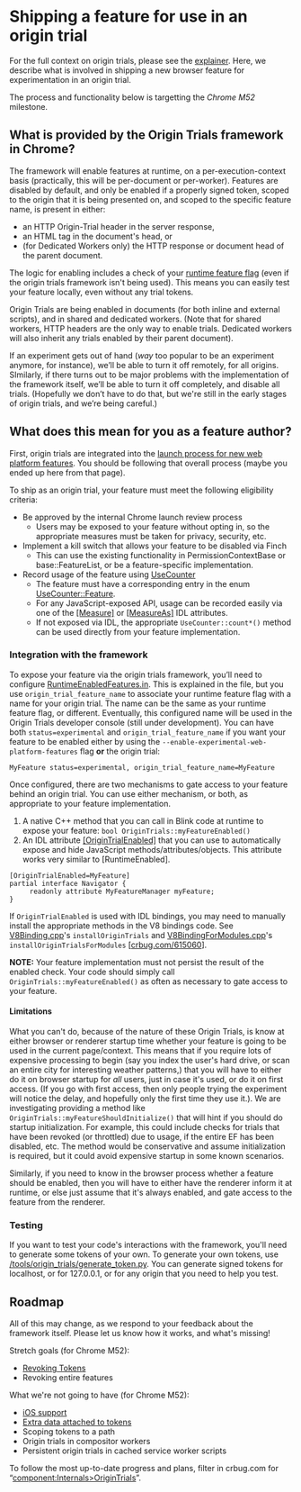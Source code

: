 # Shipping a feature for use in an origin trial

For the full context on origin trials, please see the [explainer](explainer.md). Here, we describe what is involved in shipping a new browser feature for experimentation in an origin trial.

The process and functionality below is targetting the _Chrome M52_ milestone.

## What is provided by the Origin Trials framework in Chrome?

The framework will enable features at runtime, on a per-execution-context basis (practically, this will be per-document or per-worker). Features are disabled by default, and only be enabled if a properly signed token, scoped to the origin that it is being presented on, and scoped to the specific feature name, is present in either:

- an HTTP Origin-Trial header in the server response,
- an HTML <META> tag in the document's head, or
- (for Dedicated Workers only) the HTTP response or document head of the parent document. 

The logic for enabling includes a check of your [runtime feature flag](http://dev.chromium.org/blink/runtime-enabled-features) (even if the origin trials framework isn't being used). This means you can easily test your feature locally, even without any trial tokens.

Origin Trials are being enabled in documents (for both inline and external scripts), and in shared and dedicated workers. (Note that for shared workers, HTTP headers are the only way to enable trials. Dedicated workers will also inherit any trials enabled by their parent document).

If an experiment gets out of hand (*way* too popular to be an experiment anymore, for instance),  we’ll be able to turn it off remotely, for all origins. SImilarly, if there turns out to be major problems with the implementation of the framework itself, we’ll be able to turn it off completely, and disable all trials. (Hopefully we don’t have to do that, but we're still in the early stages of origin trials, and we’re being careful.)

## What does this mean for you as a feature author?

First, origin trials are integrated into the [launch process for new web platform features](http://www.chromium.org/blink#launch-process). You should be following that overall process (maybe you ended up here from that page).

To ship as an origin trial, your feature must meet the following eligibility criteria:
- Be approved by the internal Chrome launch review process
  - Users may be exposed to your feature without opting in, so the appropriate measures must be taken for privacy, security, etc.
- Implement a kill switch that allows your feature to be disabled via Finch
  - This can use the existing functionality in PermissionContextBase or base::FeatureList, or be a feature-specific implementation.
- Record usage of the feature using [UseCounter](https://code.google.com/p/chromium/codesearch#chromium/src/third_party/WebKit/Source/core/frame/UseCounter.h)
  - The feature must have a corresponding entry in the enum [UseCounter::Feature](https://code.google.com/p/chromium/codesearch#chromium/src/third_party/WebKit/Source/core/frame/UseCounter.h&q=%22enum%20Feature%22&sq=package:chromium&type=cs&l=65).
  - For any JavaScript-exposed API, usage can be recorded easily via one of the [\[Measure\]](https://chromium.googlesource.com/chromium/src/+/master/third_party/WebKit/Source/bindings/IDLExtendedAttributes.md#Measure-m_a_c) or [\[MeasureAs\]](https://chromium.googlesource.com/chromium/src/+/master/third_party/WebKit/Source/bindings/IDLExtendedAttributes.md#MeasureAs-m_a_c) IDL attributes.
  - If not exposed via IDL, the appropriate `UseCounter::count*()` method can be used directly from your feature implementation.

### Integration with the framework
To expose your feature via the origin trials framework, you’ll need to configure [RuntimeEnabledFeatures.in](https://code.google.com/p/chromium/codesearch#chromium/src/third_party/WebKit/Source/platform/RuntimeEnabledFeatures.in).  This is explained in the file, but you use `origin_trial_feature_name` to associate your runtime feature flag with a name for your origin trial.  The name can be the same as your runtime feature flag, or different.  Eventually, this configured name will be used in the Origin Trials developer console (still under development). You can have both `status=experimental` and `origin_trial_feature_name` if you want your feature to be enabled either by using the `--enable-experimental-web-platform-features` flag **or** the origin trial:

```
MyFeature status=experimental, origin_trial_feature_name=MyFeature
```

Once configured, there are two mechanisms to gate access to your feature behind an origin trial. You can use either mechanism, or both, as appropriate to your feature implementation.

1. A native C++ method that you can call in Blink code at runtime to expose your feature: `bool OriginTrials::myFeatureEnabled()`
2. An IDL attribute [\[OriginTrialEnabled\]](https://chromium.googlesource.com/chromium/src/+/master/third_party/WebKit/Source/bindings/IDLExtendedAttributes.md#OriginTrialEnabled-i_m_a_c) that you can use to automatically expose and hide JavaScript methods/attributes/objects. This attribute works very similar to \[RuntimeEnabled\].
```
[OriginTrialEnabled=MyFeature]
partial interface Navigator {
     readonly attribute MyFeatureManager myFeature;
}
```

If `OriginTrialEnabled` is used with IDL bindings, you may need to manually install the appropriate methods in the V8 bindings code. See [V8Binding.cpp](https://cs.chromium.org/chromium/src/third_party/WebKit/Source/bindings/core/v8/V8Binding.cpp)'s `installOriginTrials` and [V8BindingForModules.cpp](https://cs.chromium.org/chromium/src/third_party/WebKit/Source/bindings/modules/v8/V8BindingForModules.cpp)'s `installOriginTrialsForModules` [[crbug.com/615060](https://bugs.chromium.org/p/chromium/issues/detail?id=615060)].

**NOTE:** Your feature implementation must not persist the result of the enabled check. Your code should simply call `OriginTrials::myFeatureEnabled()` as often as necessary to gate access to your feature.
  

#### Limitations
What you can't do, because of the nature of these Origin Trials, is know at either browser or renderer startup time whether your feature is going to be used in the current page/context. This means that if you require lots of expensive processing to begin (say you index the user's hard drive, or scan an entire city for interesting weather patterns,) that you will have to either do it on browser startup for *all* users, just in case it's used, or do it on first access. (If you go with first access, then only people trying the experiment will notice the delay, and hopefully only the first time they use it.). We are investigating providing a method like `OriginTrials::myFeatureShouldInitialize()` that will hint if you should do startup initialization.  For example, this could include checks for trials that have been revoked (or throttled) due to usage, if the entire EF has been disabled, etc.  The method would be conservative and assume initialization is required, but it could avoid expensive startup in some known scenarios.

Similarly, if you need to know in the browser process whether a feature should be enabled, then you will have to either have the renderer inform it at runtime, or else just assume that it's always enabled, and gate access to the feature from the renderer.

### Testing
If you want to test your code's interactions with the framework, you'll need to generate some tokens of your own. To generate your own tokens, use [/tools/origin_trials/generate_token.py](https://code.google.com/p/chromium/codesearch#chromium/src/tools/origin_trials/generate_token.py).
You can generate signed tokens for localhost, or for 127.0.0.1, or for any origin that you need to help you test.

## Roadmap
All of this may change, as we respond to your feedback about the framework itself. Please let us know how it works, and what's missing!

Stretch goals (for Chrome M52):
- [Revoking Tokens](https://code.google.com/p/chromium/issues/detail?id=582042)
- Revoking entire features

What we're not going to have (for Chrome M52):
- [iOS support](https://code.google.com/p/chromium/issues/detail?id=582056)
- [Extra data attached to tokens](https://code.google.com/p/chromium/issues/detail?id=582060)
- Scoping tokens to a path
- Origin trials in compositor workers
- Persistent origin trials in cached service worker scripts

To follow the most up-to-date progress and plans, filter in crbug.com for “[component:Internals>OriginTrials](https://bugs.chromium.org/p/chromium/issues/list?q=component:Internals%3EOriginTrials)”.
